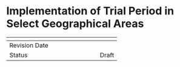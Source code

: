 # Implementation of Trial Period in Select Geographical Areas



<table><thead><tr><th width="223"></th><th></th></tr></thead><tbody><tr><td>Revision Date</td><td></td></tr><tr><td>Status</td><td>Draft</td></tr></tbody></table>
